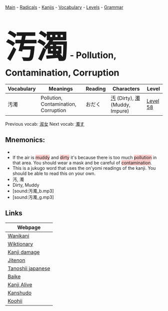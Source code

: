 <style> bigfont {font-size: 100px}</style>
[Main](../README.md) -
[Radicals](../radicals.md) -
[Kanjis](../kanjis.md) -
[Vocabulary](../vocabulary.md) -
[Levels](../levels.md) -
[Grammar](../grammar.md)
# <bigfont> 汚濁</bigfont> - Pollution, Contamination, Corruption 

| Vocabulary | Meanings | Reading | Characters | Level |
| --- | --- | --- | --- | --- |
| 汚濁 | Pollution, Contamination, Corruption | おだく |  [汚](../kanjis/汚.md) (Dirty), [濁](../kanjis/濁.md) (Muddy, Impure) | [Level 58](../levels/wk_level58.md) |

Previous vocab: [淑女](淑女.md) Next vocab: [濁す](濁す.md) 

## Mnemonics:

* 
* If the air is <span style="background-color:#ffcccb"> muddy</span> and <span style="background-color:#ffcccb"> dirty</span> it's because there is too much <span style="background-color:#ffcccb"> pollution</span> in that area. You should wear a mask and be careful of <span style="background-color:#ffcccb"> contamination</span>.
* This is a jukugo word that uses the on'yomi readings of the kanji. You should be able to read this on your own.
* 汚, 濁
* Dirty, Muddy
* [sound:汚濁_b.mp3]
* [sound:汚濁_g.mp3]


## Links 

| Webpage |
| --- |
| [Wanikani          ](https://www.wanikani.com/kanji/汚濁) |
| [Wiktionary        ](https://en.wiktionary.org/wiki/汚濁) |
| [Kanji damage      ](http://www.kanjidamage.com/kanji/search?utf8=✓&q=汚濁) |
| [Jitenon           ](https://jitenon.com/kanji/汚濁) |
| [Tanoshii japanese ](https://www.tanoshiijapanese.com/dictionary/kanji.cfm?k=汚濁) |
| [Baike             ](https://baike.baidu.com/item/汚濁) |
| [Kanji Alive       ](https://app.kanjialive.com/汚濁) |
| [Kanshudo          ](https://www.kanshudo.com/searchmn?q=汚濁) |
| [Koohii            ](https://kanji.koohii.com/study/kanji/汚濁) |
